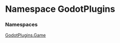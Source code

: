 # <a id="GodotPlugins"></a> Namespace GodotPlugins

### Namespaces

 [GodotPlugins.Game](GodotPlugins.Game.md)

